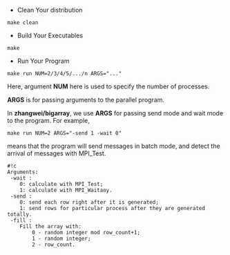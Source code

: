 * Clean Your distribution

`make clean`

* Build Your Executables

`make`

* Run Your Program

`make run NUM=2/3/4/5/.../n ARGS="..."`

Here, argument **NUM** here is used to specify the number of processes.

**ARGS** is for passing arguments to the parallel program.

In **zhangwei/bigarray**, we use **ARGS** for passing send mode and wait mode to the program. For example,

`make run NUM=2 ARGS="-send 1 -wait 0"` 

means that the program will send messages in batch mode, and detect the arrival of messages with MPI_Test.


```
#!c
Arguments:
 -wait : 
	0: calculate with MPI_Test; 
	1: calculate with MPI_Waitany.
 -send : 
	0: send each row right after it is generated; 
	1: send rows for particular process after they are generated totally.
 -fill : 
	Fill the array with: 
		0 - random integer mod row_count+1; 
		1 - random integer; 
		2 - row_count.
```

